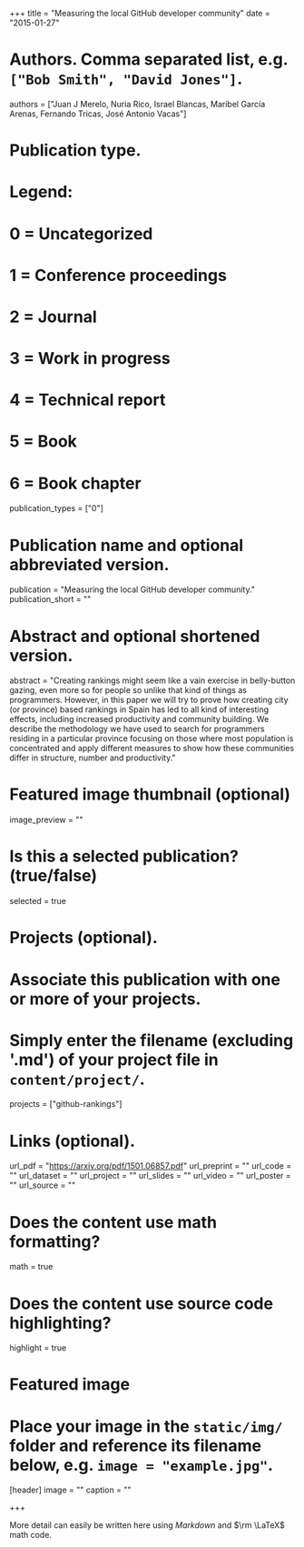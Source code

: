 +++
title = "Measuring the local GitHub developer community"
date = "2015-01-27"

# Authors. Comma separated list, e.g. `["Bob Smith", "David Jones"]`.
authors = ["Juan J Merelo, Nuria Rico, Israel Blancas, Maribel García Arenas, Fernando Tricas, José Antonio Vacas"]

# Publication type.
# Legend:
# 0 = Uncategorized
# 1 = Conference proceedings
# 2 = Journal
# 3 = Work in progress
# 4 = Technical report
# 5 = Book
# 6 = Book chapter
publication_types = ["0"]

# Publication name and optional abbreviated version.
publication = "Measuring the local GitHub developer community."
publication_short = ""

# Abstract and optional shortened version.
abstract = "Creating rankings might seem like a vain exercise in belly-button gazing, even more so for people so unlike that kind of things as programmers. However, in this paper we will try to prove how creating city (or province) based rankings in Spain has led to all kind of interesting effects, including increased productivity and community building. We describe the methodology we have used to search for programmers residing in a particular province focusing on those where most population is concentrated and apply different measures to show how these communities differ in structure, number and productivity."

# Featured image thumbnail (optional)
image_preview = ""

# Is this a selected publication? (true/false)
selected = true

# Projects (optional).
#   Associate this publication with one or more of your projects.
#   Simply enter the filename (excluding '.md') of your project file in `content/project/`.
projects = ["github-rankings"]

# Links (optional).
url_pdf = "https://arxiv.org/pdf/1501.06857.pdf"
url_preprint = ""
url_code = ""
url_dataset = ""
url_project = ""
url_slides = ""
url_video = ""
url_poster = ""
url_source = ""

# Does the content use math formatting?
math = true

# Does the content use source code highlighting?
highlight = true

# Featured image
# Place your image in the `static/img/` folder and reference its filename below, e.g. `image = "example.jpg"`.
[header]
image = ""
caption = ""

+++

More detail can easily be written here using *Markdown* and $\rm \LaTeX$ math code.
